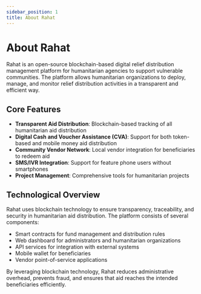 ```yaml
---
sidebar_position: 1
title: About Rahat
---
```


# About Rahat

Rahat is an open-source blockchain-based digital relief distribution management platform for humanitarian agencies to support vulnerable communities. The platform allows humanitarian organizations to deploy, manage, and monitor relief distribution activities in a transparent and efficient way.

## Core Features

- **Transparent Aid Distribution**: Blockchain-based tracking of all humanitarian aid distribution
- **Digital Cash and Voucher Assistance (CVA)**: Support for both token-based and mobile money aid distribution
- **Community Vendor Network**: Local vendor integration for beneficiaries to redeem aid
- **SMS/IVR Integration**: Support for feature phone users without smartphones
- **Project Management**: Comprehensive tools for humanitarian projects

## Technological Overview

Rahat uses blockchain technology to ensure transparency, traceability, and security in humanitarian aid distribution. The platform consists of several components:

- Smart contracts for fund management and distribution rules
- Web dashboard for administrators and humanitarian organizations
- API services for integration with external systems
- Mobile wallet for beneficiaries
- Vendor point-of-service applications

By leveraging blockchain technology, Rahat reduces administrative overhead, prevents fraud, and ensures that aid reaches the intended beneficiaries efficiently.
